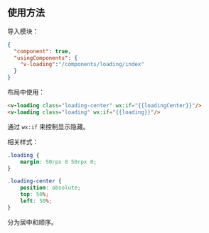 ## 使用方法

导入模块：

``` json
{
  "component": true,
  "usingComponents": {
    "v-loading":"/components/loading/index"
  }
}
```

布局中使用：

``` html
<v-loading class="loading-center" wx:if="{{loadingCenter}}"/>
<v-loading class="loading" wx:if="{{loading}}"/>
```

通过 `wx:if` 来控制显示隐藏。

相关样式：

``` css
.loading {
    margin: 50rpx 0 50rpx 0;
}

.loading-center {
    position: absolute;
    top: 50%;
    left: 50%;
}
```

分为居中和顺序。
